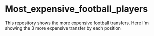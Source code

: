 # Most_expensive_football_players
This repository shows the more expensive football transfers. Here I'm showing the 3 more expensive transfer by each position
